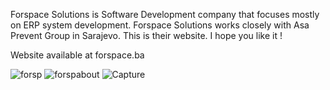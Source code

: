 Forspace Solutions is Software Development company that focuses mostly on ERP system development. Forspace Solutions works closely with Asa Prevent Group in Sarajevo.
This is their website. I hope you like it !

Website available at forspace.ba


![forsp](https://github.com/AmirCeljo/Forspace-solutions-website/assets/61164084/aa22d176-c97d-4fd9-936d-14b14d753701)
![forspabout](https://github.com/AmirCeljo/Forspace-solutions-website/assets/61164084/7bdcd69e-7e3a-42ec-ab19-555c4ddbbff2)
![Capture](https://github.com/AmirCeljo/Forspace-solutions-website/assets/61164084/f3544e6e-eb38-4a25-8bd9-2ed5a42f49a4)

